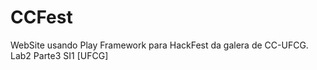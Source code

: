 CCFest
======

WebSite usando Play Framework para HackFest da galera de CC-UFCG. Lab2 Parte3 SI1 [UFCG]
